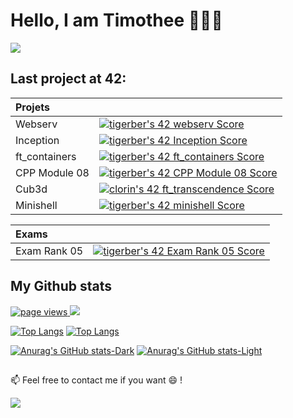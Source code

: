 <!-- **TimotheeGer/TimotheeGer** is a ✨ _special_ ✨ repository because its `README.md` (this file) appears on your GitHub profile.

Here are some ideas to get you started:

- 🔭 I’m currently working on ...
- 🌱 I’m currently learning ...
- 👯 I’m looking to collaborate on ...
- 🤔 I’m looking for help with ...
- 💬 Ask me about ...
- 📫 How to reach me: ...
- 😄 Pronouns: ...
- ⚡ Fun fact: ... -->

# Hello, I am Timothee 👨🏻‍🎓

<a href="https://github.com/JaeSeoKim/badge42">
  <img align="center" src="https://badge42.vercel.app/api/v2/cla6wyp7300250gmqvji3i8ez/stats?cursusId=21&coalitionId=9" />
</a>

## Last project at 42:

| Projets |  |
|:-------------------|:-----------------|
| Webserv|[![tigerber's 42 webserv Score](https://badge42.vercel.app/api/v2/cla6wyp7300250gmqvji3i8ez/project/2704519)](https://github.com/JaeSeoKim/badge42)|
| Inception|[![tigerber's 42 Inception Score](https://badge42.vercel.app/api/v2/cla6wyp7300250gmqvji3i8ez/project/2617319)](https://github.com/JaeSeoKim/badge42)|
| ft_containers| [![tigerber's 42 ft_containers Score](https://badge42.vercel.app/api/v2/cla6wyp7300250gmqvji3i8ez/project/2569493)](https://github.com/JaeSeoKim/badge42)|
| CPP Module 08| [![tigerber's 42 CPP Module 08 Score](https://badge42.vercel.app/api/v2/cla6wyp7300250gmqvji3i8ez/project/2558215)](https://github.com/JaeSeoKim/badge42)|
| Cub3d| [![clorin's 42 ft_transcendence Score](https://badge42.vercel.app/api/v2/cl25yu90q001109mjkto4tay3/project/2545525)](https://github.com/JaeSeoKim/badge42)|
| Minishell| [![tigerber's 42 minishell Score](https://badge42.vercel.app/api/v2/cla6wyp7300250gmqvji3i8ez/project/2414756)](https://github.com/JaeSeoKim/badge42)|

| Exams |  |
|:-------------------|:-----------------|
| Exam Rank 05|[![tigerber's 42 Exam Rank 05 Score](https://badge42.vercel.app/api/v2/cla6wyp7300250gmqvji3i8ez/project/2568617)](https://github.com/JaeSeoKim/badge42)|

## My Github stats

<p>
	<a href="https://github.com/TimotheeGer/TimotheeGer">
	  <img src="https://komarev.com/ghpvc/?username=TimotheeGer&style=flat-square" alt="page views" />
	</a>
	<a href="https://github.com/TimotheeGer/TimotheeGer?tab=followers">
	  <img src="https://img.shields.io/github/followers/TimotheeGer?color=green&logo=github&style=flat-square">
	</a>
</p>

[![Top Langs](https://github-readme-stats.vercel.app/api/top-langs/?username=TimotheeGer&layout=compact&theme=dracula&show#gh-dark-mode-only)](https://github.com/anuraghazra/github-readme-stats#gh-dark-mode-only)
[![Top Langs](https://github-readme-stats.vercel.app/api/top-langs/?username=TimotheeGer&layout=compact&theme=default&show#gh-light-mode-only)](https://github.com/anuraghazra/github-readme-stats#gh-light-mode-only)

[![Anurag's GitHub stats-Dark](https://github-readme-stats.vercel.app/api?username=TimotheeGer&show_icons=true&theme=dracula#gh-dark-mode-only)](https://github.com/anuraghazra/github-readme-stats#gh-dark-mode-only)
[![Anurag's GitHub stats-Light](https://github-readme-stats.vercel.app/api?username=TimotheeGer&show_icons=true&theme=default#gh-light-mode-only)](https://github.com/anuraghazra/github-readme-stats#gh-light-mode-only)

##

📫  Feel free to contact me if you want 😄 !

<a href="mailto:timger9375@gmail.fr">
<img align=center src="https://img.shields.io/badge/gmail-D14836?&style=for-the-badge&logo=gmail&logoColor=white" /></a> 

<!-- <picture>
  <source 
    srcset="https://github-readme-stats.vercel.app/api?username=TimotheeGer&show_icons=true&theme=dark"
    media="(prefers-color-scheme: dark)"
  />
  <source
    srcset="https://github-readme-stats.vercel.app/api?username=TimotheeGer&show_icons=true"
    media="(prefers-color-scheme: light), (prefers-color-scheme: no-preference)"
  />
    <img src="https://github-readme-stats.vercel.app/api?username=TimotheeGer&show_icons=true" />
</picture> -->
